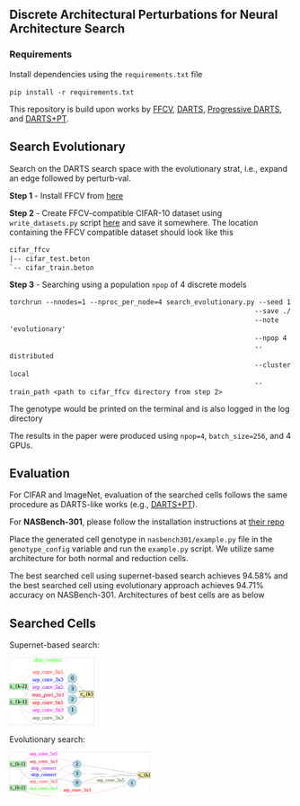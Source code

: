 ## Discrete Architectural Perturbations for Neural Architecture Search

### Requirements

Install dependencies using the `requirements.txt` file

`pip install -r requirements.txt`

This repository is build upon works by [FFCV](https://ffcv.io/), [DARTS](https://github.com/quark0/darts), [Progressive DARTS](https://github.com/chenxin061/pdarts), and [DARTS+PT](https://github.com/ruocwang/darts-pt).

Search Evolutionary
-------------------

Search on the DARTS search space with the evolutionary strat, i.e., expand an edge followed by perturb-val.

**Step 1** - Install FFCV from [here](https://github.com/libffcv/ffcv#install-with-anaconda)

**Step 2** - Create FFCV-compatible CIFAR-10 dataset using `write_datasets.py` script [here](https://github.com/libffcv/ffcv/tree/main/examples/cifar) and save it somewhere. The location containing the FFCV compatible dataset should look like this

```
cifar_ffcv
|-- cifar_test.beton
`-- cifar_train.beton
```

**Step 3** - Searching using a population `npop` of 4 discrete models

```
torchrun --nnodes=1 --nproc_per_node=4 search_evolutionary.py --seed 1 
                                                             --save ./ 
                                                             --note 'evolutionary' 
                                                             --npop 4 
                                                             --distributed 
                                                             --cluster local 
                                                             --train_path <path to cifar_ffcv directory from step 2>
```

The genotype would be printed on the terminal and is also logged in the log directory

The results in the paper were produced using `npop=4`, `batch_size=256`, and 4 GPUs. 

Evaluation
----------
For CIFAR and ImageNet, evaluation of the searched cells follows the same procedure as DARTS-like works (e.g., [DARTS+PT](https://github.com/ruocwang/darts-pt)).

For **NASBench-301**, please follow the installation instructions at [their repo](https://github.com/automl/nasbench301)

Place the generated cell genotype in `nasbench301/example.py` file in the `genotype_config` variable and run the `example.py` script. We utilize same architecture for both normal and reduction cells. 

The best searched cell using supernet-based search achieves 94.58% and the best searched cell using evolutionary approach achieves 94.71% accuracy on NASBench-301. Architectures of best cells are as below

Searched Cells
--------------

Supernet-based search:

<img src="https://github.com/afzalxo/PertNAS/blob/main/result_genotypes/bestcell-supernet.png" width=30%>

Evolutionary search:

<img src="https://github.com/afzalxo/PertNAS/blob/main/result_genotypes/bestcell-evol.png" width=50%>

